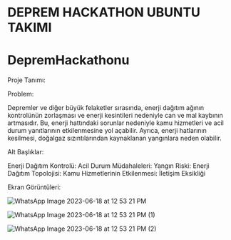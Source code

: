 # DEPREM HACKATHON UBUNTU TAKIMI

# DepremHackathonu


Proje Tanımı:

Problem:

Depremler ve diğer büyük felaketler sırasında, enerji dağıtım ağının kontrolünün zorlaşması ve enerji kesintileri nedeniyle can ve mal kaybının artmasıdır. Bu, enerji hattındaki sorunlar nedeniyle kamu hizmetleri ve acil durum yanıtlarının etkilenmesine yol açabilir. Ayrıca, enerji hatlarının kesilmesi, doğalgaz sızıntılarından kaynaklanan yangınlara neden olabilir.

Alt Başlıklar:

Enerji Dağıtım Kontrolü:
Acil Durum Müdahaleleri:
Yangın Riski:
Enerji Dağıtım Topolojisi:
Kamu Hizmetlerinin Etkilenmesi:
İletişim Eksikliği 

Ekran Görüntüleri:

![WhatsApp Image 2023-06-18 at 12 53 21 PM](https://github.com/aerdincdal/DepremHackathonu/assets/78956836/dbe14c07-af57-47e6-83cc-57f84c701f1b)



![WhatsApp Image 2023-06-18 at 12 53 21 PM (1)](https://github.com/aerdincdal/DepremHackathonu/assets/78956836/256f80e3-6811-43a0-b137-62d75092ca69)


![WhatsApp Image 2023-06-18 at 12 53 21 PM (2)](https://github.com/aerdincdal/DepremHackathonu/assets/78956836/148946db-1c5a-4671-abb0-7f7d83b560ea)

